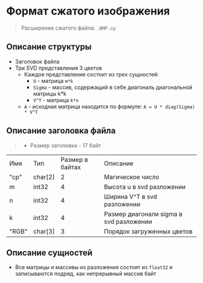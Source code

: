 # Формат сжатого изображения
> Расширение сжатого файла: `.BMP.cp`

## Описание структуры
* Заголовок файла 
* Три SVD представления 3 цветов
  * Каждое представление состоит из трех сущностей:
    * `U` - матрица `m*k`
    * `Sigma` - массив, содержащий в себе диагональ диагональной матрицы k*k
    * `V^T` - матрица `k*n`
  * `A` - исходная матрица находится по формуле: `A = U * diag(Sigma) * V^T`  

## Описание заголовка файла
> * Размер заголовка - 17 байт
<table>
    <tr>
        <td>Имя</td>
        <td>Тип</td>
        <td>Размер в байтах</td>
        <td>Описание</td>
    </tr>
    <tr>
        <td>"cp"</td>
        <td>char[2]</td>
        <td>2</td>
        <td>Магическое число</td>
    </tr>
    <tr>
        <td>m</td>
        <td>int32</td>
        <td>4</td>
        <td>Высота u в svd разложении</td>
    </tr>
    <tr>
        <td>n</td>
        <td>int32</td>
        <td>4</td>
        <td>Ширина V^T в svd разложении</td>
    </tr>
    <tr>
        <td>k</td>
        <td>int32</td>
        <td>4</td>
        <td>Размер диагонали sigma в svd разложении</td>
    </tr>
    <tr>
        <td>"RGB"</td>
        <td>char[3]</td>
        <td>3</td>
        <td>Порядок загруженных цветов</td>
    </tr>
</table>

## Описание сущностей 
* Все матрицы и массивы из разложения состоят из `float32` и записываются подряд, как непрерывный массив байт
